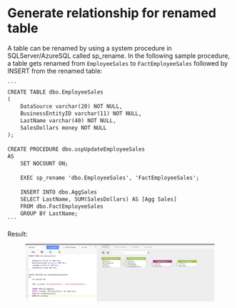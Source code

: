 # Generate relationship for renamed table

A table can be renamed by using a system procedure in SQLServer/AzureSQL called sp\_rename. In the following sample procedure, a table gets renamed from `EmployeeSales` to `FactEmployeeSales` followed by INSERT from the renamed table:

````plsql
```
CREATE TABLE dbo.EmployeeSales
(
    DataSource varchar(20) NOT NULL,
    BusinessEntityID varchar(11) NOT NULL,
    LastName varchar(40) NOT NULL,
    SalesDollars money NOT NULL
);

CREATE PROCEDURE dbo.uspUpdateEmployeeSales
AS
    SET NOCOUNT ON;

    EXEC sp_rename 'dbo.EmployeeSales', 'FactEmployeeSales';

    INSERT INTO dbo.AggSales
    SELECT LastName, SUM(SalesDollars) AS [Agg Sales]
    FROM dbo.FactEmployeeSales
    GROUP BY LastName;
```
````

Result:

<figure><img src="../../.gitbook/assets/图片.png" alt=""><figcaption></figcaption></figure>
